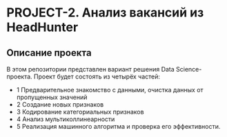 # PROJECT-2. Анализ вакансий из HeadHunter

## Описание проекта
В этом репозитории представлен вариант решения Data Science-проекта. 
Проект будет состоять из четырёх частей:
- 1 Предварительное знакомство с данными, oчистка данных от пропущенных значений
- 2 Создание новых признаков
- 3 Кодирование категориальных признаков
- 4 Анализ мультиколлинеарности
- 5 Реализация машинного алгоритма и проверка его эффективности.
